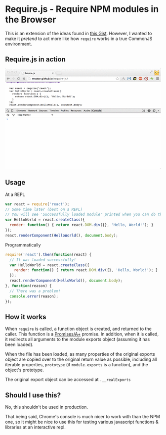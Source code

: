 # Require.js - Require NPM modules in the Browser

This is an extension of the ideas found in [this Gist](https://gist.github.com/mathisonian/c325dbe02ea4d6880c4e). However, I wanted to make it _pretend_ to act more like how `require` works in a true CommonJS environment.

## Require.js in action

![demo](demo.gif)

## Usage
At a REPL
```javascript
var react = require('react');
// Some time later (best on a REPL)
// You will see 'Successfully loaded module' printed when you can do this.
var HelloWorld = react.createClass({
  render: function() { return react.DOM.div({}, 'Hello, World!'); }
});
react.renderComponent(HelloWorld(), document.body);
```

Programmatically
```javascript
require('react').then(function(react) {
  // It was loaded successfully!
  var HelloWorld = react.createClass({
    render: function() { return react.DOM.div({}, 'Hello, World!'); }
  });
  react.renderComponent(HelloWorld(), document.body);
}, function(reason) {
  // There was a problem!
  console.error(reason);
});
```

## How it works
When `require` is called, a function object is created, and returned to the caller. This function is a [Promises/A+](http://promisesaplus.com/) promise. In addition, when it is called, it redirects all arguments to the module exports object (assuming it has been loaded).

When the file has been loaded, as many properties of the original exports object are copied over to the original return value as possible, including all iterable properties, `prototype` (if `module.exports` is a function), and the object's prototype.

The original export object can be accessed at `.__realExports`

## Should I use this?
No, this shouldn't be used in production.

That being said, Chrome's console is much nicer to work with than the NPM one, so it might be nice to use this for testing various javascript functions & libraries at an interactive repl.


